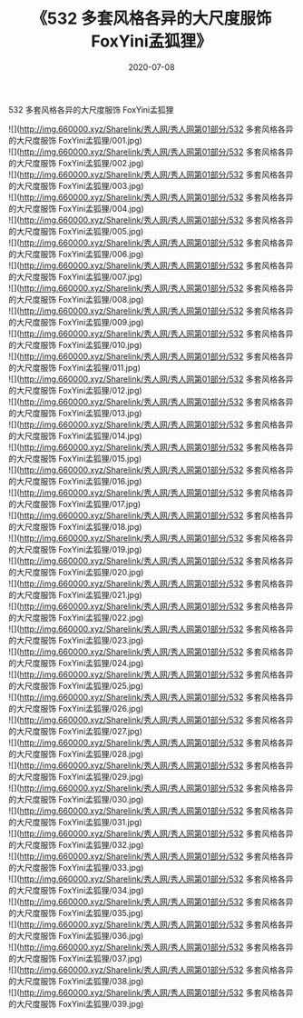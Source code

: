 ﻿---
layout: post
title:  《532 多套风格各异的大尺度服饰 FoxYini孟狐狸》
date:   2020-07-08
img: http://img.660000.xyz/Sharelink/秀人网/秀人网第01部分/532 多套风格各异的大尺度服饰 FoxYini孟狐狸/000.jpg
categories: [美女, 清纯, 唯美]
---

532 多套风格各异的大尺度服饰 FoxYini孟狐狸

  ![](http://img.660000.xyz/Sharelink/秀人网/秀人网第01部分/532 多套风格各异的大尺度服饰 FoxYini孟狐狸/001.jpg) <br> ![](http://img.660000.xyz/Sharelink/秀人网/秀人网第01部分/532 多套风格各异的大尺度服饰 FoxYini孟狐狸/002.jpg) <br> ![](http://img.660000.xyz/Sharelink/秀人网/秀人网第01部分/532 多套风格各异的大尺度服饰 FoxYini孟狐狸/003.jpg) <br> ![](http://img.660000.xyz/Sharelink/秀人网/秀人网第01部分/532 多套风格各异的大尺度服饰 FoxYini孟狐狸/004.jpg) <br> ![](http://img.660000.xyz/Sharelink/秀人网/秀人网第01部分/532 多套风格各异的大尺度服饰 FoxYini孟狐狸/005.jpg) <br> ![](http://img.660000.xyz/Sharelink/秀人网/秀人网第01部分/532 多套风格各异的大尺度服饰 FoxYini孟狐狸/006.jpg) <br> ![](http://img.660000.xyz/Sharelink/秀人网/秀人网第01部分/532 多套风格各异的大尺度服饰 FoxYini孟狐狸/007.jpg) <br> ![](http://img.660000.xyz/Sharelink/秀人网/秀人网第01部分/532 多套风格各异的大尺度服饰 FoxYini孟狐狸/008.jpg) <br> ![](http://img.660000.xyz/Sharelink/秀人网/秀人网第01部分/532 多套风格各异的大尺度服饰 FoxYini孟狐狸/009.jpg) <br> ![](http://img.660000.xyz/Sharelink/秀人网/秀人网第01部分/532 多套风格各异的大尺度服饰 FoxYini孟狐狸/010.jpg) <br> ![](http://img.660000.xyz/Sharelink/秀人网/秀人网第01部分/532 多套风格各异的大尺度服饰 FoxYini孟狐狸/011.jpg) <br> ![](http://img.660000.xyz/Sharelink/秀人网/秀人网第01部分/532 多套风格各异的大尺度服饰 FoxYini孟狐狸/012.jpg) <br> ![](http://img.660000.xyz/Sharelink/秀人网/秀人网第01部分/532 多套风格各异的大尺度服饰 FoxYini孟狐狸/013.jpg) <br> ![](http://img.660000.xyz/Sharelink/秀人网/秀人网第01部分/532 多套风格各异的大尺度服饰 FoxYini孟狐狸/014.jpg) <br> ![](http://img.660000.xyz/Sharelink/秀人网/秀人网第01部分/532 多套风格各异的大尺度服饰 FoxYini孟狐狸/015.jpg) <br> ![](http://img.660000.xyz/Sharelink/秀人网/秀人网第01部分/532 多套风格各异的大尺度服饰 FoxYini孟狐狸/016.jpg) <br> ![](http://img.660000.xyz/Sharelink/秀人网/秀人网第01部分/532 多套风格各异的大尺度服饰 FoxYini孟狐狸/017.jpg) <br> ![](http://img.660000.xyz/Sharelink/秀人网/秀人网第01部分/532 多套风格各异的大尺度服饰 FoxYini孟狐狸/018.jpg) <br> ![](http://img.660000.xyz/Sharelink/秀人网/秀人网第01部分/532 多套风格各异的大尺度服饰 FoxYini孟狐狸/019.jpg) <br> ![](http://img.660000.xyz/Sharelink/秀人网/秀人网第01部分/532 多套风格各异的大尺度服饰 FoxYini孟狐狸/020.jpg) <br> ![](http://img.660000.xyz/Sharelink/秀人网/秀人网第01部分/532 多套风格各异的大尺度服饰 FoxYini孟狐狸/021.jpg) <br> ![](http://img.660000.xyz/Sharelink/秀人网/秀人网第01部分/532 多套风格各异的大尺度服饰 FoxYini孟狐狸/022.jpg) <br> ![](http://img.660000.xyz/Sharelink/秀人网/秀人网第01部分/532 多套风格各异的大尺度服饰 FoxYini孟狐狸/023.jpg) <br> ![](http://img.660000.xyz/Sharelink/秀人网/秀人网第01部分/532 多套风格各异的大尺度服饰 FoxYini孟狐狸/024.jpg) <br> ![](http://img.660000.xyz/Sharelink/秀人网/秀人网第01部分/532 多套风格各异的大尺度服饰 FoxYini孟狐狸/025.jpg) <br> ![](http://img.660000.xyz/Sharelink/秀人网/秀人网第01部分/532 多套风格各异的大尺度服饰 FoxYini孟狐狸/026.jpg) <br> ![](http://img.660000.xyz/Sharelink/秀人网/秀人网第01部分/532 多套风格各异的大尺度服饰 FoxYini孟狐狸/027.jpg) <br> ![](http://img.660000.xyz/Sharelink/秀人网/秀人网第01部分/532 多套风格各异的大尺度服饰 FoxYini孟狐狸/028.jpg) <br> ![](http://img.660000.xyz/Sharelink/秀人网/秀人网第01部分/532 多套风格各异的大尺度服饰 FoxYini孟狐狸/029.jpg) <br> ![](http://img.660000.xyz/Sharelink/秀人网/秀人网第01部分/532 多套风格各异的大尺度服饰 FoxYini孟狐狸/030.jpg) <br> ![](http://img.660000.xyz/Sharelink/秀人网/秀人网第01部分/532 多套风格各异的大尺度服饰 FoxYini孟狐狸/031.jpg) <br> ![](http://img.660000.xyz/Sharelink/秀人网/秀人网第01部分/532 多套风格各异的大尺度服饰 FoxYini孟狐狸/032.jpg) <br> ![](http://img.660000.xyz/Sharelink/秀人网/秀人网第01部分/532 多套风格各异的大尺度服饰 FoxYini孟狐狸/033.jpg) <br> ![](http://img.660000.xyz/Sharelink/秀人网/秀人网第01部分/532 多套风格各异的大尺度服饰 FoxYini孟狐狸/034.jpg) <br> ![](http://img.660000.xyz/Sharelink/秀人网/秀人网第01部分/532 多套风格各异的大尺度服饰 FoxYini孟狐狸/035.jpg) <br> ![](http://img.660000.xyz/Sharelink/秀人网/秀人网第01部分/532 多套风格各异的大尺度服饰 FoxYini孟狐狸/036.jpg) <br> ![](http://img.660000.xyz/Sharelink/秀人网/秀人网第01部分/532 多套风格各异的大尺度服饰 FoxYini孟狐狸/037.jpg) <br> ![](http://img.660000.xyz/Sharelink/秀人网/秀人网第01部分/532 多套风格各异的大尺度服饰 FoxYini孟狐狸/038.jpg) <br> ![](http://img.660000.xyz/Sharelink/秀人网/秀人网第01部分/532 多套风格各异的大尺度服饰 FoxYini孟狐狸/039.jpg) <br>